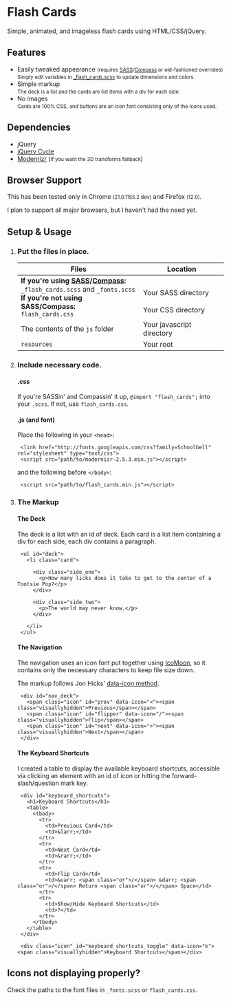 # Flash Cards
Simple, animated, and imageless flash cards using HTML/CSS/jQuery.

## Features
 
* Easily tweaked appearance <small>(requires [SASS](http://sass-lang.com)/[Compass](http://compass-style.org) or old-fashioned overrides)</small>  
<small>Simply edit variables in [_flash_cards.scss](css/_flash_cards.scss) to update dimensions and colors.</small>
* Simple markup  
<small>The deck is a list and the cards are list items with a div for each side.</small>
* No images  
<small>Cards are 100% CSS, and buttons are an icon font consisting only of the icons used.</small>

## Dependencies
* jQuery
* [jQuery Cycle](http://jquery.malsup.com/cycle)
* [Modernizr](http://modernizr.com) (<small>If you want the 3D transforms fallback</small>)

## Browser Support
This has been tested only in Chrome <small>(21.0.1155.2 dev)</small> and Firefox <small>(12.0)</small>.

I plan to support all major browsers, but I haven't had the need yet.

## Setup & Usage
1. ### Put the files in place.  

   <table>
     <thead>
       <th>Files</th>
       <th>Location</th>
     </thead>
     <tbody>
       <tr>
         <td>
           <b>If you're using <a href="http://sass-lang.com/">SASS</a>/<a href="http://compass-style.org/">Compass</a>:</b><br>
           <code>_flash_cards.scss</code> and <code>_fonts.scss</code><br>
           <b>If you're not using SASS/Compass:</b><br>
           <code>flash_cards.css</code>
         </td>
         <td>
           <br>
           Your SASS directory<br><br>
           Your CSS directory
         </td>
       </tr>
       <tr>
         <td>The contents of the <code>js</code> folder</td>
         <td>Your javascript directory</td>
       </tr>
       <tr>
         <td><code>resources</code></td>
         <td>Your root</td>
       </tr>
     </tbody>
   </table>

2. ### Include necessary code.  
   #### .css
   If you're SASSin' and Compassin' it up, `@import "flash_cards";` into your `.scss`. If not, use `flash_cards.css`.

   #### .js (and font)
   Place the following in your `<head>`:
   
        <link href="http://fonts.googleapis.com/css?family=Schoolbell" rel="stylesheet" type="text/css">
        <script src="path/to/modernizr-2.5.3.min.js"></script>

   and the following before `</body>`:

        <script src="path/to/flash_cards.min.js"></script>

3. ### The Markup
   #### The Deck
   The deck is a list with an id of deck. Each card is a list item containing a div for each side, 
   each div contains a paragraph.

        <ul id="deck">
          <li class="card">

            <div class="side_one">
              <p>How many licks does it take to get to the center of a Tootsie Pop?</p>
            </div>

            <div class="side_two">
              <p>The world may never know.</p>
            </div>

          </li>
        </ul>

   #### The Navigation
   The navigation uses an icon font put together using [IcoMoon](http://keyamoon.com/icomoon/app/), 
   so it contains only the necessary characters to keep file size down. 
   
   The markup follows Jon Hicks' [data-icon method](http://24ways.org/2011/displaying-icons-with-fonts-and-data-attributes).   
   
        <div id="nav_deck">
          <span class="icon" id="prev" data-icon="<"><span class="visuallyhidden">Previous</span></span>
          <span class="icon" id="flipper" data-icon="/"><span class="visuallyhidden">Flip</span></span>
          <span class="icon" id="next" data-icon=">"><span class="visuallyhidden">Next</span></span>
        </div>
   
   #### The Keyboard Shortcuts
   I created a table to display the available keyboard shortcuts, accessible via clicking an element with an id of icon 
   or hitting the forward-slash/question mark key.

        <div id="keyboard_shortcuts">
          <h1>Keyboard Shortcuts</h1>
          <table>
            <tbody>
              <tr>
                <td>Previous Card</td>
                <td>&larr;</td>
              </tr>
              <tr>
                <td>Next Card</td>
                <td>&rarr;</td>
              </tr>
              <tr>
                <td>Flip Card</td>
                <td>&uarr; <span class="or">/</span> &darr; <span class="or">/</span> Return <span class="or">/</span> Space</td>
              </tr>
              <tr>
                <td>Show/Hide Keyboard Shortcuts</td>
                <td>?</td>
              </tr>
            </tbody>
          </table>
        </div>

        <div class="icon" id="keyboard_shortcuts_toggle" data-icon="k"><span class="visuallyhidden">Keyboard Shortcuts</span></div>

## Icons not displaying properly?
Check the paths to the font files in `_fonts.scss` or `flash_cards.css`.